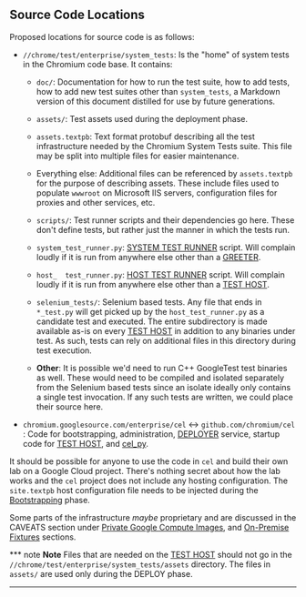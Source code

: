 ## Source Code Locations


Proposed locations for source code is as follows:


*   `//chrome/test/enterprise/system_tests`: Is the "home" of system tests in
    the Chromium code base. It contains:
    *   `doc/`: Documentation for how to run the test suite, how to add tests,
        how to add new test suites other than `system_tests`, a Markdown version
        of this document distilled for use by future generations.
    *   `assets/`: Test assets used during the deployment phase.
	*   `assets.textpb`: Text format protobuf describing all the test
	    infrastructure needed by the Chromium System Tests suite. This file
	    may be split into multiple files for easier maintenance.
	*   Everything else: Additional files can be referenced by
	    `assets.textpb` for the purpose of describing assets. These include
	    files used to populate `wwwroot` on Microsoft IIS servers,
	    configuration files for proxies and other services, etc.

    *   `scripts/`: Test runner scripts and their dependencies go here. These
        don't define tests, but rather just the manner in which the tests run.
	*   `system_test_runner.py`: [SYSTEM TEST RUNNER] script. Will complain
	    loudly if it is run from anywhere else other than a [GREETER].
	*   `host_	test_runner.py`: [HOST TEST RUNNER] script. Will complain
	    loudly if it is run from anywhere else other than a [TEST HOST].
    *   `selenium_tests/`: Selenium based tests. Any file that ends in
        `*_test.py` will get picked up by the `host_test_runner.py` as a
        candidate test and executed. The entire subdirectory is made available
        as-is on every [TEST HOST] in addition to any binaries under test. As
        such, tests can rely on additional files in this directory during test
        execution.

    *   **Other**: It is possible we'd need to run C++ GoogleTest test binaries
        as well. These would need to be compiled and isolated separately from
        the Selenium based tests since an isolate ideally only contains a single
        test invocation. If any such tests are written, we could place their
        source here.

*   `chromium.googlesource.com/enterprise/cel` ↔ `github.com/chromium/cel` :
    Code for bootstrapping, administration, [DEPLOYER] service, startup code for
    [TEST HOST], and [cel_py].

It should be possible for anyone to use the code in `cel` and build their own
lab on a Google Cloud project. There's nothing secret about how the lab works
and the `cel` project does not include any hosting configuration. The
`site.textpb` host configuration file needs to be injected during the
[Bootstrapping] phase.

Some parts of the infrastructure *maybe* proprietary and are discussed in the
CAVEATS section under [Private Google Compute Images], and [On-Premise Fixtures]
sections.

*** note
**Note** Files that are needed on the [TEST HOST] should not go in the
`//chrome/test/enterprise/system_tests/assets` directory. The files in `assets/`
are used only during the DEPLOY phase.
***


<!-- INSERT-INDEX -->
<!-- BEGIN-INDEX -->
<!--
Index of tags used throughout the documentation. This list lives in
//docs/index.md and should be included in all documents that depend on these
tags. Whenever the list changes, run the following command:

   ./update-index.sh

This will replace any line containing the string 'INSERT-INDEX' with the
contents of this file. It'll also remove everything  between the BEGIN-INDEX,
END-INDEX block. So each time the script is run it'll replace the index with the
latest version.
-->

[ASSET MANIFEST]: design-summary.md#asset-manifest
[Additional Considerations]: background.md#additional-considerations
[Asset Description Schema]: schema-guidelines.md
[Background]: background.md
[Bootstrapping]: bootstrapping.md
[Concepts]: design-summary.md#concepts
[DEPLOYER]: design-summary.md#deployer
[Deployment Details]: deployment.md
[Deploying Scripted Assets]: deployment.md#deploying-scripted-assets
[Design]: design-summary.md
[Frameworks/Tools Used]: background.md#tools-used
[GREETER]: design-summary.md#greeter
[Google Services]: google-services.md
[HOST ENVIRONMENT]: design-summary.md#host-environment
[HOST TEST RUNNER]: design-summary.md#host-test-runner
[ISOLATE]: design-summary.md#isolate
[Integration With Chromium Waterfall]: chrome-ci-integration.md
[Objective]: design-summary.md#objective
[On-Premise Fixtures]: on-premise-fixtures.md
[Private Google Compute Images]: private-images.md
[SYSTEM TEST RUNNER]: design-summary.md#system-test-runner
[Scalability]: scalability.md
[Source Locations]: source-locations.md
[TEST HOST]: design-summary.md#test-host
[TEST]: design-summary.md#test
[The Product]: design-summary.md#the-product
[Use Cases]: background.md#use-cases
[Workflows]: workflows.md
[cel_bot]: design-summary.md#cel_bot
[cel_py]: design-summary.md#cel_py

<!-- END-INDEX -->
